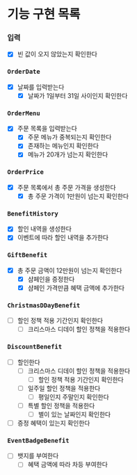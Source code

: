 # 기능 구현 목록
### 입력
- [x] 빈 값이 오지 않았는지 확인한다
### `OrderDate`
- [x] 날짜를 입력받는다
  - [x] 날짜가 1일부터 31일 사이인지 확인한다
### `OrderMenu`
- [x] 주문 목록을 입력받는다
  - [x] 주문 메뉴가 중복되는지 확인한다
  - [x] 존재하는 메뉴인지 확인한다
  - [x] 메뉴가 20개가 넘는지 확인한다
### `OrderPrice`
- [x] 주문 목록에서 총 주문 가격을 생성한다
  - [x] 총 주문 가격이 1만원이 넘는지 확인한다
### `BenefitHistory`
- [x] 할인 내역을 생성한다
- [x] 이벤트에 따라 할인 내역을 추가한다
### `GiftBenefit`
- [x] 총 주문 금액이 12만원이 넘는지 확인한다
  - [x] 샴페인을 증정한다
  - [x] 샴페인 가격만큼 혜택 금액에 추가한다
### `ChristmasDDayBenefit`
- [ ] 할인 정책 적용 기간인지 확인한다
  - [ ] 크리스마스 디데이 할인 정책을 적용한다
### `DiscountBenefit`
- [ ] 할인한다
  - [ ] 크리스마스 디데이 할인 정책을 적용한다
    - [ ] 할인 정책 적용 기간인지 확인한다
  - [ ] 일주일 할인 정책을 적용한다
    - [ ] 평일인지 주말인지 확인한다
  - [ ] 특별 할인 정책을 적용한다
    - [ ] 별이 있는 날짜인지 확인한다
- [ ] 증정 혜택이 있는지 확인한다
### `EventBadgeBenefit`
- [ ] 뱃지를 부여한다
  - [ ] 혜택 금액에 따라 차등 부여한다